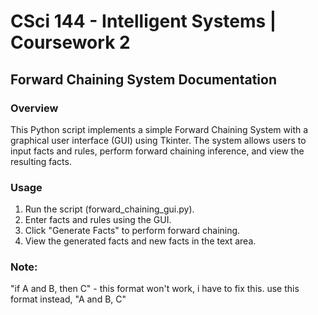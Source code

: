 # CSci 144 - Intelligent Systems | Coursework 2
## Forward Chaining System Documentation

### Overview

This Python script implements a simple Forward Chaining System with a graphical user interface (GUI) using Tkinter. The system allows users to input facts and rules, perform forward chaining inference, and view the resulting facts.


### Usage

1. Run the script (forward_chaining_gui.py).
2. Enter facts and rules using the GUI.
3. Click "Generate Facts" to perform forward chaining.
4. View the generated facts and new facts in the text area.


### Note: 

"if A and B, then C" - this format won't work, i have to fix this.
use this format instead,
"A and B, C"

